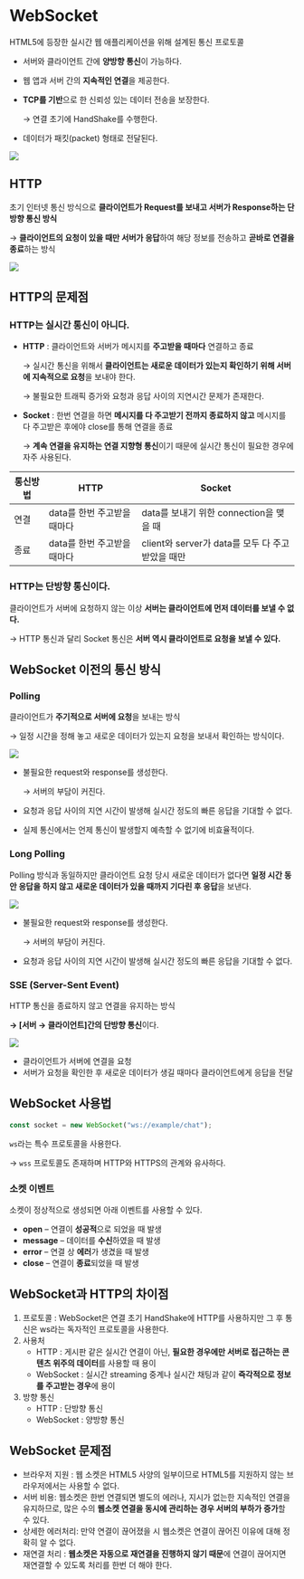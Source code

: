 # WebSocket

HTML5에 등장한 실시간 웹 애플리케이션을 위해 설계된 통신 프로토콜

- 서버와 클라이언트 간에 **양방향 통신**이 가능하다.
- 웹 앱과 서버 간의 **지속적인 연결**을 제공한다.
- **TCP를 기반**으로 한 신뢰성 있는 데이터 전송을 보장한다.
    
    → 연결 초기에 HandShake를 수행한다.
    
- 데이터가 패킷(packet) 형태로 전달된다.

![](https://user-images.githubusercontent.com/45002556/108620022-5964cb80-746c-11eb-8baf-ec8001bf79f5.png)

## HTTP

초기 인터넷 통신 방식으로 **클라이언트가 Request를 보내고 서버가 Response하는 단방향 통신 방식**

→ **클라이언트의 요청이 있을 때만 서버가 응답**하여 해당 정보를 전송하고 **곧바로 연결을 종료**하는 방식

![](https://user-images.githubusercontent.com/45002556/108620020-579b0800-746c-11eb-9051-18df4b2bf574.png)

## HTTP의 문제점

### HTTP는 실시간 통신이 아니다.

- **HTTP** : 클라이언트와 서버가 메시지를 **주고받을 때마다** 연결하고 종료
    
    → 실시간 통신을 위해서 **클라이언트는 새로운 데이터가 있는지 확인하기 위해 서버에 지속적으로 요청**을 보내야 한다.
    
    → 불필요한 트래픽 증가와 요청과 응답 사이의 지연시간 문제가 존재한다.
    
- **Socket** : 한번 연결을 하면 **메시지를 다 주고받기 전까지 종료하지 않고** 메시지를 다 주고받은 후에야 close를 통해 연결을 종료
    
    → **계속 연결을 유지하는 연결 지향형 통신**이기 때문에 실시간 통신이 필요한 경우에 자주 사용된다.
    

| 통신방법 | HTTP | Socket |
| --- | --- | --- |
| 연결 | data를 한번 주고받을 때마다 | data를 보내기 위한 connection을 맺을 때 |
| 종료 | data를 한번 주고받을 때마다 | client와 server가 data를 모두 다 주고받았을 때만 |

### HTTP는 단방향 통신이다.

클라이언트가 서버에 요청하지 않는 이상 **서버는 클라이언트에 먼저 데이터를 보낼 수 없다.**

→ HTTP 통신과 달리 Socket 통신은 **서버 역시 클라이언트로 요청을 보낼 수 있다.**

## WebSocket 이전의 통신 방식

### Polling

클라이언트가 **주기적으로 서버에 요청**을 보내는 방식

→ 일정 시간을 정해 놓고 새로운 데이터가 있는지 요청을 보내서 확인하는 방식이다.

![](https://blog.kakaocdn.net/dn/bScRjQ/btsCN0JhpiC/uxKKkOV0N7IoLEw5OQvzzk/img.png)

- 불필요한 request와 response를 생성한다.
    
    → 서버의 부담이 커진다.
    
- 요청과 응답 사이의 지연 시간이 발생해 실시간 정도의 빠른 응답을 기대할 수 없다.
- 실제 통신에서는 언제 통신이 발생할지 예측할 수 없기에 비효율적이다.

### Long Polling

Polling 방식과 동일하지만 클라이언트 요청 당시 새로운 데이터가 없다면 **일정 시간 동안 응답을 하지 않고 새로운 데이터가 있을 때까지 기다린 후 응답**을 보낸다.

![](https://velog.velcdn.com/images/melt/post/cda9842f-2dc4-4fdd-bc38-ec559061045d/image.png)

- 불필요한 request와 response를 생성한다.
    
    → 서버의 부담이 커진다.
    
- 요청과 응답 사이의 지연 시간이 발생해 실시간 정도의 빠른 응답을 기대할 수 없다.

### SSE (Server-Sent Event)

HTTP 통신을 종료하지 않고 연결을 유지하는 방식

**→ [서버 → 클라이언트]간의 단방향 통신**이다.

![](https://velog.velcdn.com/images/erictomi/post/074d96a3-accb-4e45-a788-fa7da45099fc/image.png)

- 클라이언트가 서버에 연결을 요청
- 서버가 요청을 확인한 후 새로운 데이터가 생길 때마다 클라이언트에게 응답을 전달

## WebSocket 사용법

```jsx
const socket = new WebSocket("ws://example/chat");
```

`ws`라는 특수 프로토콜을 사용한다.

→ `wss` 프로토콜도 존재하며 HTTP와 HTTPS의 관계와 유사하다.

### 소켓 이벤트

소켓이 정상적으로 생성되면 아래 이벤트를 사용할 수 있다.

- **open** – 연결이 **성공적**으로 되었을 때 발생
- **message** – 데이터를 **수신**하였을 때 발생
- **error** – 연결 상 **에러**가 생겼을 때 발생
- **close** – 연결이 **종료**되었을 때 발생

## WebSocket과 HTTP의 차이점

1. 프로토콜 : WebSocket은 연결 초기 HandShake에 HTTP를 사용하지만 그 후 통신은 ws라는 독자적인 프로토콜을 사용한다.
2. 사용처
    - HTTP : 게시판 같은 실시간 연결이 아닌, **필요한 경우에만 서버로 접근하는 콘텐츠 위주의 데이터**를 사용할 때 용이
    - WebSocket : 실시간 streaming 중계나 실시간 채팅과 같이 **즉각적으로 정보를 주고받는 경우**에 용이
3. 방향 통신
    - HTTP : 단방향 통신
    - WebSocket : 양방향 통신

## WebSocket 문제점

- 브라우저 지원 : 웹 소켓은 HTML5 사양의 일부이므로 HTML5를 지원하지 않는 브라우저에서는 사용할 수 없다.
- 서버 비용: 웹소켓은 한번 연결되면 별도의 에러나, 지시가 없는한 지속적인 연결을 유지하므로, 많은 수의 **웹소켓 연결을 동시에 관리하는 경우 서버의 부하가 증가**할 수 있다.
- 상세한 에러처리: 만약 연결이 끊어졌을 시 웹소켓은 연결이 끊어진 이유에 대해 정확히 알 수 없다.
- 재연결 처리 : **웹소켓은 자동으로 재연결을 진행하지 않기 때문**에 연결이 끊어지면 재연결할 수 있도록 처리를 한번 더 해야 한다.